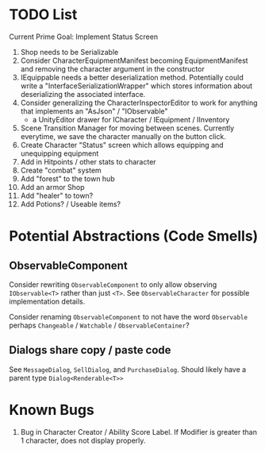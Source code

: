 # TODO List

Current Prime Goal: Implement Status Screen

1. Shop needs to be Serializable
2. Consider CharacterEquipmentManifest becoming EquipmentManifest and removing the character argument in the constructor
3. IEquippable needs a better deserialization method. Potentially could write a
   "InterfaceSerializationWrapper" which stores information about deserializing
   the associated interface.
4. Consider generalizing the CharacterInspectorEditor to work for anything that
   implements an "AsJson" / "IObservable"
   * a UnityEditor drawer for ICharacter / IEquipment / IInventory
5. Scene Transition Manager for moving between scenes. Currently everytime, we
   save the character manually on the button click.
6. Create Character "Status" screen which allows equipping and unequipping equipment
7. Add in Hitpoints / other stats to character
8. Create "combat" system
9. Add "forest" to the town hub
10. Add an armor Shop
11. Add "healer" to town?
12. Add Potions? / Useable items?

# Potential Abstractions (Code Smells)

## ObservableComponent
Consider rewriting `ObservableComponent` to only allow observing
`IObservable<T>` rather than just `<T>`. See `ObservableCharacter` for possible
implementation details.

Consider renaming `ObservableComponent` to not have the word `Observable`
perhaps `Changeable` / `Watchable` / `ObservableContainer`?

## Dialogs share copy / paste code
See `MessageDialog`, `SellDialog`, and `PurchaseDialog`. Should likely have a parent type `Dialog<Renderable<T>>`

# Known Bugs

1. Bug in Character Creator / Ability Score Label. If Modifier is greater than 1
   character, does not display properly.
